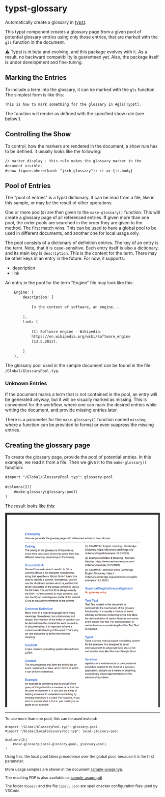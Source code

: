 # typst-glossary

Automatically create a glossary in [typst](https://typst.app/).

This typst component creates a glossary page from a given pool of potential glossary
entries using only those entries, that are marked with the `gls` function in the document.

⚠️ Typst is in beta and evolving, and this package evolves with it. As a result, no
backward compatibility is guaranteed yet. Also, the package itself is under development
and fine-tuning.

## Marking the Entries

To include a term into the glossary, it can be marked with the `gls` function. The 
simplest form is like this:

```typ
This is how to mark something for the glossary in #gls[Typst].
```

The function will render as defined with the specified show rule (see below!).


## Controlling the Show

To control, how the markers are rendered in the document, a show rule has to be defined. It usually looks like the following:

```typ
// marker display : this rule makes the glossary marker in the document visible.
#show figure.where(kind: "jkrb_glossary"): it => {it.body}
```

## Pool of Entries

The "pool of entries" is a typst dictionary. It can be read from a file, like in this
sample, or may be the result of other operations.

One or more pool(s) are then given to the `make-glossary()` function. This will create a
glossary page of all referenced entries. If given more than one pool, the order pools are
searched in the order they are given to the method. The first match wins. This can be used
to have a global pool to be used in different documents, and another one for local usage
only.

The pool consists of a dictionary of definition entries. The key of an entry is the term.
Note, that it is case-sensitive. Each entry itself is also a dictionary, and its main key
is `description`. This is the content for the term. There may be other keys in an entry in
the future. For now, it supports:

- description
- link

An entry in the pool for the term "Engine" file may look like this:

```typ
    Engine: (
        description: [

            In the context of software, an engine...

        ],
        link: [

            (1) Software engine - Wikipedia.
            https://en.wikipedia.org/wiki/Software_engine
            (13.5.2023).

        ]
    ),
```

The glossary pool used in the sample document can be found in the file `/Global/GlossaryPool.typ`.

### Unknown Entries

If the document marks a term that is not contained in the pool, an entry will be generated
anyway, but it will be visually marked as missing. This is convenient for the workflow,
where one can mark the desired entries while writing the document, and provide missing
entries later.

There is a parameter for the `make-glossary()` function named `missing`, where a function
can be provided to format or even suppress the missing entries.

## Creating the glossary page

To create the glossary page, provide the pool of potential entries. In this example, we
read it from a file. Then we give it to the `make-glossary()` function:

```typ
#import "/Global/GlossaryPool.typ": glossary-pool

#columns(2)[
    #make-glossary(glossary-pool)
]
```

The result looks like this:

![Index page](./Global/Pics/Screenshot%20Glossary.png)

<span style="font-size:9pt">
<hr>

To use more than one pool, this can be used instead:

```typ
#import "/Global/GlossaryPool.typ": glossary-pool
#import "/Global/LocalGlossaryPool.typ": local-glossary-pool

#columns(2)[
    #make-glossary(local-glossary-pool, glossary-pool)
]
```

Using this, the local pool takes precedence over the global pool, because it is the first
parameter.

More usage samples are shown in the document [sample-usage.typ](./sample-usage.typ).

The resulting PDF is also available as [sample-usage.pdf](./sample-usage.pdf).

The folder `VSSpell` and the file `cSpell.json` are spell checker configuration files used
by VSCode.

</span>
